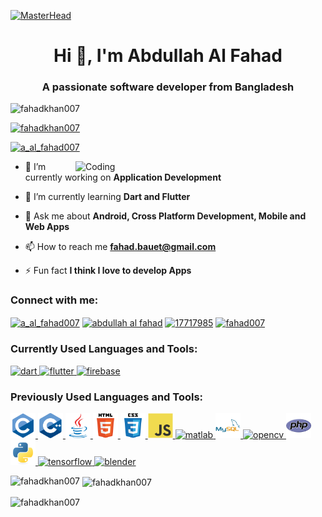 [![MasterHead](https://github.com/FahadKhan007/Github-Profile-Design-Tools/blob/main/Banner%20Design/Github%20Banner.png?raw=true)](https://stackoverflow.com/users/17717985/abdullah-al-fahad)

<h1 align="center">Hi 👋, I'm Abdullah Al Fahad</h1>
<h3 align="center">A passionate software developer from Bangladesh</h3>


<p align="left"> <img src="https://komarev.com/ghpvc/?username=fahadkhan007&label=Profile%20views&color=0e75b6&style=flat" alt="fahadkhan007" /> </p>

<p align="left"> <a href="https://github.com/ryo-ma/github-profile-trophy"><img src="https://github-profile-trophy.vercel.app/?username=fahadkhan007" alt="fahadkhan007" /></a> </p>

<p align="left"> <a href="https://twitter.com/a_al_fahad007" target="blank"><img src="https://img.shields.io/twitter/follow/a_al_fahad007?logo=twitter&style=for-the-badge" alt="a_al_fahad007" /></a> </p>

<img align="right" alt="Coding" width="400" src="https://github.com/FahadKhan007/Github-Profile-Design-Tools/blob/main/Github%20Gifs/giphy.gif?raw=true">

- 🔭 I’m currently working on **Application Development**

- 🌱 I’m currently learning **Dart and Flutter**

- 💬 Ask me about **Android, Cross Platform Development, Mobile and Web Apps**

- 📫 How to reach me **fahad.bauet@gmail.com**

- ⚡ Fun fact **I think I love to develop Apps**

<h3 align="left">Connect with me:</h3>
<p align="left">
<a href="https://twitter.com/a_al_fahad007" target="blank"><img align="center" src="https://raw.githubusercontent.com/rahuldkjain/github-profile-readme-generator/master/src/images/icons/Social/twitter.svg" alt="a_al_fahad007" height="30" width="40" /></a>
<a href="https://linkedin.com/in/a-a-fahad/" target="blank"><img align="center" src="https://raw.githubusercontent.com/rahuldkjain/github-profile-readme-generator/master/src/images/icons/Social/linked-in-alt.svg" alt="abdullah al fahad" height="30" width="40" /></a>
<a href="https://stackoverflow.com/users/17717985" target="blank"><img align="center" src="https://raw.githubusercontent.com/rahuldkjain/github-profile-readme-generator/master/src/images/icons/Social/stack-overflow.svg" alt="17717985" height="30" width="40" /></a>
<a href="https://codeforces.com/profile/fahad007" target="blank"><img align="center" src="https://raw.githubusercontent.com/rahuldkjain/github-profile-readme-generator/master/src/images/icons/Social/codeforces.svg" alt="fahad007" height="30" width="40" /></a>
</p>

<h3 align="left">Currently Used Languages and Tools:</h3>
<p align="left"> 
<a href="https://dart.dev" target="_blank" rel="noreferrer"> <img src="https://www.vectorlogo.zone/logos/dartlang/dartlang-icon.svg" alt="dart" width="40" height="40"/> </a>
<a href="https://flutter.dev" target="_blank" rel="noreferrer"> <img src="https://www.vectorlogo.zone/logos/flutterio/flutterio-icon.svg" alt="flutter" width="40" height="40"/> </a>
<a href="https://firebase.google.com/" target="_blank" rel="noreferrer"> <img src="https://www.vectorlogo.zone/logos/firebase/firebase-icon.svg" alt="firebase" width="40" height="40"/> </a>
</p>
<h3 align="left">Previously Used Languages and Tools:</h3>
<p align="left"> 
<a href="https://www.cprogramming.com/" target="_blank" rel="noreferrer"> <img src="https://raw.githubusercontent.com/devicons/devicon/master/icons/c/c-original.svg" alt="c" width="40" height="40"/> </a>
<a href="https://www.w3schools.com/cpp/" target="_blank" rel="noreferrer"> <img src="https://raw.githubusercontent.com/devicons/devicon/master/icons/cplusplus/cplusplus-original.svg" alt="cplusplus" width="40" height="40"/> </a>
<a href="https://www.java.com" target="_blank" rel="noreferrer"> <img src="https://raw.githubusercontent.com/devicons/devicon/master/icons/java/java-original.svg" alt="java" width="40" height="40"/> </a>
<a href="https://www.w3.org/html/" target="_blank" rel="noreferrer"> <img src="https://raw.githubusercontent.com/devicons/devicon/master/icons/html5/html5-original-wordmark.svg" alt="html5" width="40" height="40"/> </a>
<a href="https://www.w3schools.com/css/" target="_blank" rel="noreferrer"> <img src="https://raw.githubusercontent.com/devicons/devicon/master/icons/css3/css3-original-wordmark.svg" alt="css3" width="40" height="40"/> </a>
<a href="https://developer.mozilla.org/en-US/docs/Web/JavaScript" target="_blank" rel="noreferrer"> <img src="https://raw.githubusercontent.com/devicons/devicon/master/icons/javascript/javascript-original.svg" alt="javascript" width="40" height="40"/> </a>
<a href="https://www.mathworks.com/" target="_blank" rel="noreferrer"> <img src="https://upload.wikimedia.org/wikipedia/commons/2/21/Matlab_Logo.png" alt="matlab" width="40" height="40"/> </a>
<a href="https://www.mysql.com/" target="_blank" rel="noreferrer"> <img src="https://raw.githubusercontent.com/devicons/devicon/master/icons/mysql/mysql-original-wordmark.svg" alt="mysql" width="40" height="40"/> </a>
<a href="https://opencv.org/" target="_blank" rel="noreferrer"> <img src="https://www.vectorlogo.zone/logos/opencv/opencv-icon.svg" alt="opencv" width="40" height="40"/> </a>
<a href="https://www.php.net" target="_blank" rel="noreferrer"> <img src="https://raw.githubusercontent.com/devicons/devicon/master/icons/php/php-original.svg" alt="php" width="40" height="40"/> </a>
<a href="https://www.python.org" target="_blank" rel="noreferrer"> <img src="https://raw.githubusercontent.com/devicons/devicon/master/icons/python/python-original.svg" alt="python" width="40" height="40"/> </a>
<a href="https://www.tensorflow.org" target="_blank" rel="noreferrer"> <img src="https://www.vectorlogo.zone/logos/tensorflow/tensorflow-icon.svg" alt="tensorflow" width="40" height="40"/> </a>
<a href="https://www.blender.org/" target="_blank" rel="noreferrer"> <img src="https://download.blender.org/branding/community/blender_community_badge_white.svg" alt="blender" width="40" height="40"/> </a>
</p>

<p>
<img align="left" src="https://github-readme-stats.vercel.app/api/top-langs?username=fahadkhan007&show_icons=true&locale=en&layout=compact" alt="fahadkhan007" />
</p>

<p>&nbsp;<img align="center" src="https://github-readme-stats.vercel.app/api?username=fahadkhan007&show_icons=true&locale=en" alt="fahadkhan007" /></p>

<p><img align="center" src="https://github-readme-streak-stats.herokuapp.com/?user=fahadkhan007&" alt="fahadkhan007" /></p>
